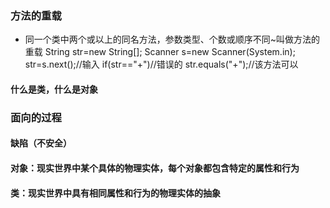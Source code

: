 ### 方法的重载
* 同一个类中两个或以上的同名方法，参数类型、个数或顺序不同~叫做方法的重载
String str=new String[];
Scanner s=new Scanner(System.in);
str=s.next();//输入
if(str=="+")//错误的
str.equals("+");//该方法可以

#### 什么是类，什么是对象

### 面向的过程
#### 缺陷（不安全）

#### 对象：现实世界中某个具体的物理实体，每个对象都包含特定的属性和行为
#### 类：现实世界中具有相同属性和行为的物理实体的抽象
